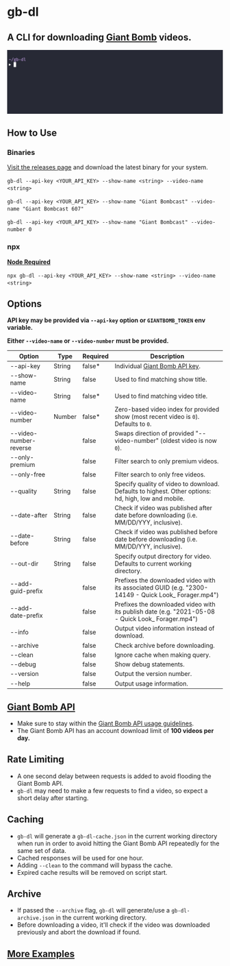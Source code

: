 # gb-dl

## A CLI for downloading [Giant Bomb](https://www.giantbomb.com) videos.

![gb-dl example gif](./docs/gb-dl-example.gif)

## How to Use

### Binaries

[Visit the releases page](https://github.com/lightpohl/gb-dl/releases) and download the latest binary for your system.

`gb-dl --api-key <YOUR_API_KEY> --show-name <string> --video-name <string>`

`gb-dl --api-key <YOUR_API_KEY> --show-name "Giant Bombcast" --video-name "Giant Bombcast 607"`

`gb-dl --api-key <YOUR_API_KEY> --show-name "Giant Bombcast" --video-number 0`

### npx

**[Node Required](https://nodejs.org/en/)**

`npx gb-dl --api-key <YOUR_API_KEY> --show-name <string> --video-name <string>`

## Options

**API key may be provided via `--api-key` option or `GIANTBOMB_TOKEN` env variable.**

**Either `--video-name` or `--video-number` must be provided.**

| Option                 | Type   | Required | Description                                                                                           |
| ---------------------- | ------ | -------- | ----------------------------------------------------------------------------------------------------- |
| --api-key              | String | false\*  | Individual [Giant Bomb API key](https://www.giantbomb.com/api/).                                      |
| --show-name            | String | false    | Used to find matching show title.                                                                     |
| --video-name           | String | false\*  | Used to find matching video title.                                                                    |
| --video-number         | Number | false\*  | Zero-based video index for provided show (most recent video is `0`). Defaults to `0`.                 |
| --video-number-reverse |        | false    | Swaps direction of provided "--video-number" (oldest video is now `0`).                               |
| --only-premium         |        | false    | Filter search to only premium videos.                                                                 |
| --only-free            |        | false    | Filter search to only free videos.                                                                    |
| --quality              | String | false    | Specify quality of video to download. Defaults to highest. Other options: hd, high, low and mobile.   |
| --date-after           | String | false    | Check if video was published after date before downloading (i.e. MM/DD/YYY, inclusive).               |
| --date-before          | String | false    | Check if video was published before date before downloading (i.e. MM/DD/YYY, inclusive).              |
| --out-dir              | String | false    | Specify output directory for video. Defaults to current working directory.                            |
| --add-guid-prefix      |        | false    | Prefixes the downloaded video with its associated GUID (e.g. "2300-14149 - Quick Look\_ Forager.mp4") |
| --add-date-prefix      |        | false    | Prefixes the downloaded video with its publish date (e.g. "2021-05-08 - Quick Look\_ Forager.mp4")    |
| --info                 |        | false    | Output video information instead of download.                                                         |
| --archive              |        | false    | Check archive before downloading.                                                                     |
| --clean                |        | false    | Ignore cache when making query.                                                                       |
| --debug                |        | false    | Show debug statements.                                                                                |
| --version              |        | false    | Output the version number.                                                                            |
| --help                 |        | false    | Output usage information.                                                                             |

## [Giant Bomb API](https://www.giantbomb.com/api/)

- Make sure to stay within the [Giant Bomb API usage guidelines](https://www.giantbomb.com/api/).
- The Giant Bomb API has an account download limit of **100 videos per day.**

## Rate Limiting

- A one second delay between requests is added to avoid flooding the Giant Bomb API.
- `gb-dl` may need to make a few requests to find a video, so expect a short delay after starting.

## Caching

- `gb-dl` will generate a `gb-dl-cache.json` in the current working directory when run in order to avoid hitting the Giant Bomb API repeatedly for the same set of data.
- Cached responses will be used for one hour.
- Adding `--clean` to the command will bypass the cache.
- Expired cache results will be removed on script start.

## Archive

- If passed the `--archive` flag, `gb-dl` will generate/use a `gb-dl-archive.json` in the current working directory.
- Before downloading a video, it'll check if the video was downloaded previously and abort the download if found.

## [More Examples](./examples)
